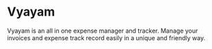 # Vyayam
Vyayam is  an all in one expense manager and tracker. Manage your invoices and expense track record easily in a unique and friendly way.
